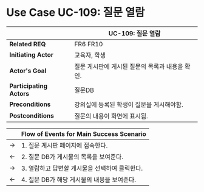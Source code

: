 # Use Case UC-109: 질문 열람

|                          | UC-109: 질문 열람                               |
| ------------------------ | ----------------------------------------------- |
| __Related REQ__          | FR6 FR10                                        |
| __Initiating Actor__     | 교육자, 학생                                    |
| __Actor's Goal__         | 질문 게시판에 게시된 질문의 목록과 내용을 확인. |
| __Participating Actors__ | 질문DB                                          |
| __Preconditions__        | 강의실에 등록된 학생이 질문을 게시해야함.       |
| __Postconditions__       | 질문의 내용이 화면에 표시됨.                    |

|      | Flow of Events for Main Success Scenario       |
| ---- | ---------------------------------------------- |
| ->   | 1. 질문 게시판 페이지에 접속한다.              |
| <-   | 2. 질문 DB가 게시물의 목록을 보여준다.         |
| ->   | 3. 열람하고 답변할 게시물을 선택하여 클릭한다. |
| <-   | 4. 질문 DB가 해당 게시물의 내용을 보여준다.    |

